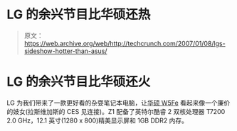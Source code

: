 # LG 的余兴节目比华硕还热

> 原文：<https://web.archive.org/web/http://techcrunch.com/2007/01/08/lgs-sideshow-hotter-than-asus/>

# LG 的余兴节目比华硕还火

LG 为我们带来了一款更好看的杂耍笔记本电脑，让[华硕 W5Fe](https://web.archive.org/web/20130628190213/http://crunchgear.com/2007/01/08/asus-sideshow-is-worlds-first/) 看起来像一个廉价的妓女(拉斯维加斯的 CES 见连接)。Z1 配备了英特尔酷睿 2 双核处理器 T7200 2.0 GHz，12.1 英寸(1280 x 800)精美显示屏和 1GB DDR2 内存。